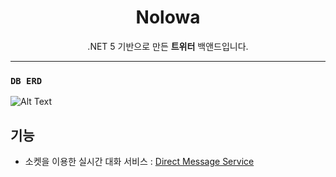 <h1 align="center">
    Nolowa
</h1>

<p align="center">
  .NET 5 기반으로 만든 <b>트위터</b> 백앤드입니다. 
</p>

-------

### `DB ERD`

![Alt Text](https://user-images.githubusercontent.com/32666657/180136431-e94f002c-6d85-46df-bcf6-854d5b7bdf3b.png)

## 기능 
* 소켓을 이용한 실시간 대화 서비스 : [Direct Message Service](https://github.com/psh9508/NolowaBackendDotNet/wiki/DirectMessage-Service) 
#

